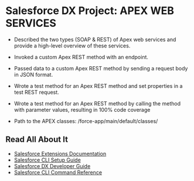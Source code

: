 # Salesforce DX Project: APEX WEB SERVICES

- Described the two types (SOAP & REST) of Apex web services and provide a high-level overview of these services.

- Invoked a custom Apex REST method with an endpoint.

- Passed data to a custom Apex REST method by sending a request body in JSON format.

- Wrote a test method for an Apex REST method and set properties in a test REST request.

- Wrote a test method for an Apex REST method by calling the method with parameter values, resulting in 100% code coverage

- Path to the APEX classes: /force-app/main/default/classes/


## Read All About It

- [Salesforce Extensions Documentation](https://developer.salesforce.com/tools/vscode/)
- [Salesforce CLI Setup Guide](https://developer.salesforce.com/docs/atlas.en-us.sfdx_setup.meta/sfdx_setup/sfdx_setup_intro.htm)
- [Salesforce DX Developer Guide](https://developer.salesforce.com/docs/atlas.en-us.sfdx_dev.meta/sfdx_dev/sfdx_dev_intro.htm)
- [Salesforce CLI Command Reference](https://developer.salesforce.com/docs/atlas.en-us.sfdx_cli_reference.meta/sfdx_cli_reference/cli_reference.htm)
